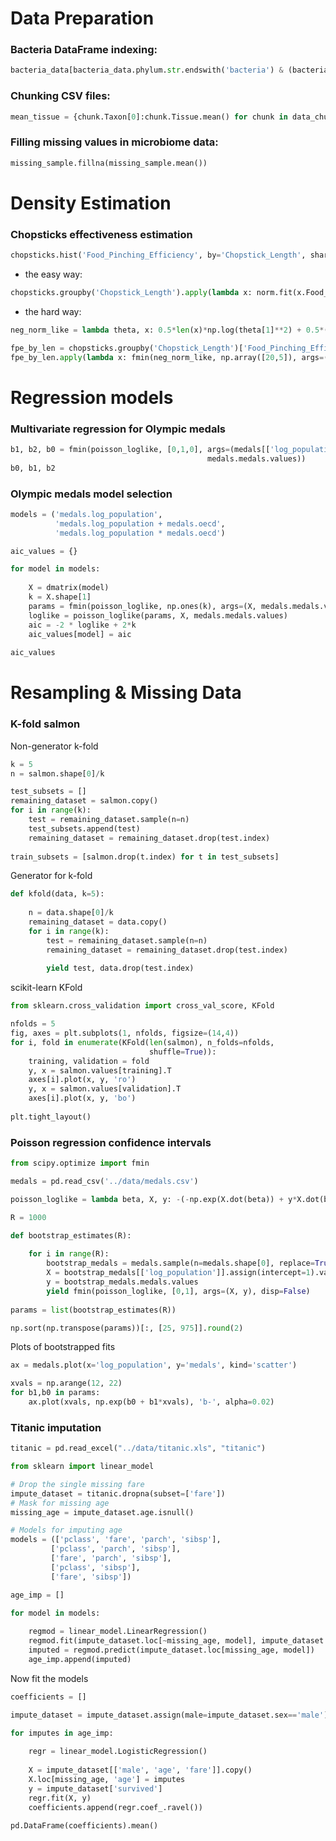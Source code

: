 # Data Preparation

### Bacteria DataFrame indexing:

```python
bacteria_data[bacteria_data.phylum.str.endswith('bacteria') & (bacteria_data.value>1000)]
```

### Chunking CSV files:

```python
mean_tissue = {chunk.Taxon[0]:chunk.Tissue.mean() for chunk in data_chunks}
```

### Filling missing values in microbiome data:

```python
missing_sample.fillna(missing_sample.mean())
```

# Density Estimation

### Chopsticks effectiveness estimation

```python
chopsticks.hist('Food_Pinching_Efficiency', by='Chopstick_Length', sharex=True, bins=6)
```

- the easy way:

```python
chopsticks.groupby('Chopstick_Length').apply(lambda x: norm.fit(x.Food_Pinching_Efficiency))
```

- the hard way:

```python
neg_norm_like = lambda theta, x: 0.5*len(x)*np.log(theta[1]**2) + 0.5*((x-theta[0])**2).sum()/(theta[1]**2)

fpe_by_len = chopsticks.groupby('Chopstick_Length')['Food_Pinching_Efficiency']
fpe_by_len.apply(lambda x: fmin(neg_norm_like, np.array([20,5]), args=(x,)))
```

# Regression models

### Multivariate regression for Olympic medals

```python
b1, b2, b0 = fmin(poisson_loglike, [0,1,0], args=(medals[['log_population', 'oecd']].assign(intercept=1).values, 
                                            medals.medals.values))
b0, b1, b2
```

### Olympic medals model selection

```python
models = ('medals.log_population', 
          'medals.log_population + medals.oecd', 
          'medals.log_population * medals.oecd')

aic_values = {}

for model in models:
    
    X = dmatrix(model)
    k = X.shape[1]
    params = fmin(poisson_loglike, np.ones(k), args=(X, medals.medals.values))
    loglike = poisson_loglike(params, X, medals.medals.values)
    aic = -2 * loglike + 2*k
    aic_values[model] = aic
    
aic_values
```

# Resampling & Missing Data

### K-fold salmon

Non-generator k-fold

```python
k = 5
n = salmon.shape[0]/k

test_subsets = []
remaining_dataset = salmon.copy()
for i in range(k):
    test = remaining_dataset.sample(n=n)
    test_subsets.append(test)
    remaining_dataset = remaining_dataset.drop(test.index)
    
train_subsets = [salmon.drop(t.index) for t in test_subsets]
```

Generator for k-fold

```python
def kfold(data, k=5):
    
    n = data.shape[0]/k
    remaining_dataset = data.copy()
    for i in range(k):
        test = remaining_dataset.sample(n=n)
        remaining_dataset = remaining_dataset.drop(test.index)
        
        yield test, data.drop(test.index)
```

scikit-learn KFold

```python
from sklearn.cross_validation import cross_val_score, KFold

nfolds = 5
fig, axes = plt.subplots(1, nfolds, figsize=(14,4))
for i, fold in enumerate(KFold(len(salmon), n_folds=nfolds, 
                               shuffle=True)):
    training, validation = fold
    y, x = salmon.values[training].T
    axes[i].plot(x, y, 'ro')
    y, x = salmon.values[validation].T
    axes[i].plot(x, y, 'bo')
    
plt.tight_layout()
```

### Poisson regression confidence intervals

```python
from scipy.optimize import fmin

medals = pd.read_csv('../data/medals.csv')

poisson_loglike = lambda beta, X, y: -(-np.exp(X.dot(beta)) + y*X.dot(beta)).sum()

R = 1000

def bootstrap_estimates(R):
    
    for i in range(R):
        bootstrap_medals = medals.sample(n=medals.shape[0], replace=True)
        X = bootstrap_medals[['log_population']].assign(intercept=1).values
        y = bootstrap_medals.medals.values
        yield fmin(poisson_loglike, [0,1], args=(X, y), disp=False)
        
params = list(bootstrap_estimates(R))

np.sort(np.transpose(params))[:, [25, 975]].round(2)
```

Plots of bootstrapped fits

```python
ax = medals.plot(x='log_population', y='medals', kind='scatter')

xvals = np.arange(12, 22)
for b1,b0 in params:
    ax.plot(xvals, np.exp(b0 + b1*xvals), 'b-', alpha=0.02)
```

### Titanic imputation

```python
titanic = pd.read_excel("../data/titanic.xls", "titanic")

from sklearn import linear_model

# Drop the single missing fare
impute_dataset = titanic.dropna(subset=['fare'])
# Mask for missing age
missing_age = impute_dataset.age.isnull()

# Models for imputing age
models = (['pclass', 'fare', 'parch', 'sibsp'],
         ['pclass', 'parch', 'sibsp'],
         ['fare', 'parch', 'sibsp'],
         ['pclass', 'sibsp'],
         ['fare', 'sibsp'])

age_imp = []

for model in models:
    
    regmod = linear_model.LinearRegression()
    regmod.fit(impute_dataset.loc[~missing_age, model], impute_dataset.loc[~missing_age, 'age'])
    imputed = regmod.predict(impute_dataset.loc[missing_age, model])
    age_imp.append(imputed)
```

Now fit the models

```python
coefficients = []

impute_dataset = impute_dataset.assign(male=impute_dataset.sex=='male')

for imputes in age_imp:
    
    regr = linear_model.LogisticRegression()
    
    X = impute_dataset[['male', 'age', 'fare']].copy()
    X.loc[missing_age, 'age'] = imputes
    y = impute_dataset['survived']
    regr.fit(X, y)
    coefficients.append(regr.coef_.ravel())
    
pd.DataFrame(coefficients).mean()
```